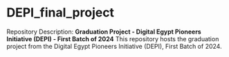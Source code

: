 # DEPI_final_project
Repository Description:  **Graduation Project - Digital Egypt Pioneers Initiative (DEPI) - First Batch of 2024**  This repository hosts the graduation project from the Digital Egypt Pioneers Initiative (DEPI), First Batch of 2024.
